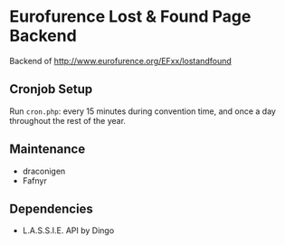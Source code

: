 # Eurofurence Lost & Found Page Backend

Backend of http://www.eurofurence.org/EFxx/lostandfound

## Cronjob Setup
Run `cron.php`: every 15 minutes during convention time, and once a day throughout the rest of the year.

## Maintenance
* draconigen
* Fafnyr

## Dependencies

* L.A.S.S.I.E. API by Dingo
